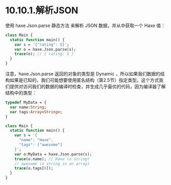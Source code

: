 # 10.10.1.解析JSON

使用 haxe.Json.parse 静态方法 来解析 JSON 数据，并从中获取一个 Haxe 值：

```haxe
class Main {
  static function main() {
    var s = '{"rating": 5}';
    var o = haxe.Json.parse(s);
    trace(o); // { rating: 5 }
  }
}
```

注意，haxe.Json.parse 返回的对象的类型是 Dynamic ，所以如果我们数据的结构如果是已知的，我们可能想要使用匿名结构（第2.5节）指定类型。这个方式我们提供对访问我们的数据的编译时检查，并生成几乎最优的代码，因为编译器了解结构中的类型：

```haxe
typedef MyData = {
  var name:String;
  var tags:Array<String>;
}

class Main {
  static function main() {
    var s = '{
      "name": "Haxe",
      "tags": ["awesome"]
    }';
    var o:MyData = haxe.Json.parse(s);
    trace(o.name); // Haxe (a string)
    // awesome (a string in an array)
    trace(o.tags[0]);
  }
}
```